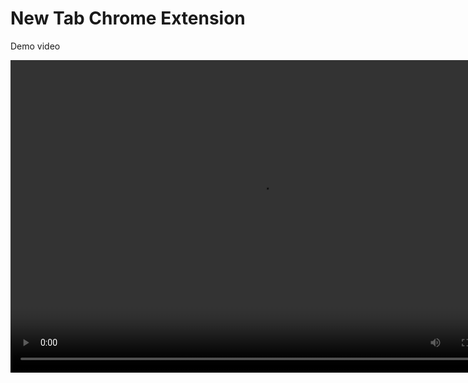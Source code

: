 # New Tab Chrome Extension

Demo video

<video src="Demo.mp4" alt="Demo Video" width="800" height="500"/>

## Overview

This Chrome extension replaces the default new tab page with a custom-designed screen that greets the user with dynamic messages based on the time of day. The extension also includes a beautiful particle background for an enhanced user experience.

## Features

- Dynamic greeting based on the current time (Morning, Afternoon, Evening, Night).
- Title of the tab changes when the page visibility changes.
- Interactive particle animation background.
- Simple and lightweight design.

## Installation

Follow the steps below to install and use the extension on Chrome:

1. **Clone or download the repository**:
   ```bash
   git clone https://github.com/kishorgs/New-Tab-Extension.git
   ```

2. **Navigate to Chrome Extensions page**:
   - Open Chrome and go to `chrome://extensions/`.
   - Enable "Developer mode" using the toggle at the top-right corner of the page.

3. **Load the extension**:
   - Click the "Load unpacked" button and select the folder where you cloned/downloaded the repository.
   - The extension will now be installed and active.

4. **Set the new tab page**:
   - Open a new tab in Chrome, and you will see the custom-designed greeting and particle animation.

## Usage

- When you open a new tab, you will be greeted with a message based on the current time:
  - Morning: "Good morning"
  - Afternoon: "Good afternoon"
  - Evening: "Good evening"
  - Night: "Good night"
  
- When the browser tab is not visible (i.e., minimized or in the background), the tab's title will change to "Hello Kishor" followed by the appropriate greeting (e.g., "Good morning").

- The page features a particle animation in the background that reacts to mouse events like hovering and clicking.

## Files and Structure

- `manifest.js`: Defines the Chrome extension configuration and specifies the `index.html` as the override for new tab pages.
- `index.html`: The main HTML file that contains the structure of the new tab page.
- `script.js`: Contains the logic for displaying dynamic greetings and managing the particle effects.
- `styles.css`: Styling for the new tab page.
- `particles.min.js`: A library used for the particle effect background.

## Future Improvements

- Add additional customizations for users to change the background color or greeting message.
- Enhance the particle effects with more interactivity.
- Allow users to configure greetings based on personalized preferences.
